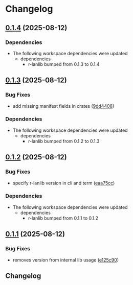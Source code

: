 # Changelog

## [0.1.4](https://github.com/robgonnella/r-lanscan/compare/r-lancli-v0.1.3...r-lancli-v0.1.4) (2025-08-12)


### Dependencies

* The following workspace dependencies were updated
  * dependencies
    * r-lanlib bumped from 0.1.3 to 0.1.4

## [0.1.3](https://github.com/robgonnella/r-lanscan/compare/r-lancli-v0.1.2...r-lancli-v0.1.3) (2025-08-12)


### Bug Fixes

* add missing manifest fields in crates ([9dd4408](https://github.com/robgonnella/r-lanscan/commit/9dd44089b5f8b11e8e34f8027baa2729e386f970))


### Dependencies

* The following workspace dependencies were updated
  * dependencies
    * r-lanlib bumped from 0.1.2 to 0.1.3

## [0.1.2](https://github.com/robgonnella/r-lanscan/compare/r-lancli-v0.1.1...r-lancli-v0.1.2) (2025-08-12)


### Bug Fixes

* specify r-lanlib version in cli and term ([eaa75cc](https://github.com/robgonnella/r-lanscan/commit/eaa75ccc744bea4b5438bf102756f35a44c6070b))


### Dependencies

* The following workspace dependencies were updated
  * dependencies
    * r-lanlib bumped from 0.1.1 to 0.1.2

## [0.1.1](https://github.com/robgonnella/r-lanscan/compare/r-lancli-v0.1.0...r-lancli-v0.1.1) (2025-08-12)


### Bug Fixes

* removes version from internal lib usage ([e125c90](https://github.com/robgonnella/r-lanscan/commit/e125c90d5506e2b2f94187e1025936ba198608ae))

## Changelog
